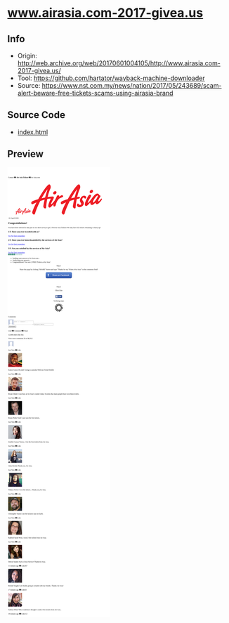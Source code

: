 # www.airasia.com-2017-givea.us

## Info

- Origin: http://web.archive.org/web/20170601004105/http://www.airasia.com-2017-givea.us/
- Tool: https://github.com/hartator/wayback-machine-downloader
- Source: https://www.nst.com.my/news/nation/2017/05/243689/scam-alert-beware-free-tickets-scams-using-airasia-brand

## Source Code

- [index.html](./src/index.html)

## Preview

![](./preview/screenshot-web.archive.org-2020.04.18-15_58_27.png)
